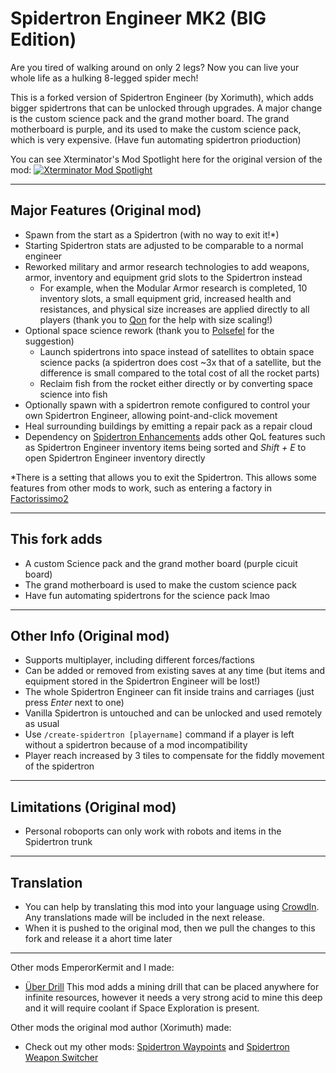 Spidertron Engineer MK2 (BIG Edition)
==================

Are you tired of walking around on only 2 legs? Now you can live your whole life as a hulking 8-legged spider mech!

This is a forked version of Spidertron Engineer (by Xorimuth), which adds bigger spidertrons that can be unlocked through upgrades.
A major change is the custom science pack and the grand mother board. The grand motherboard is purple, and its used to make the custom science pack, which is very expensive. (Have fun automating spidertron prioduction) 

You can see Xterminator's Mod Spotlight here for the original version of the mod:
[![Xterminator Mod Spotlight](https://img.youtube.com/vi/7VceSqA29QY/0.jpg)](https://www.youtube.com/watch?v=7VceSqA29QY)

-----
Major Features (Original mod)
-----

- Spawn from the start as a Spidertron (with no way to exit it!*)
- Starting Spidertron stats are adjusted to be comparable to a normal engineer
- Reworked military and armor research technologies to add weapons, armor, inventory and equipment grid slots to the Spidertron instead
    - For example, when the Modular Armor research is completed, 10 inventory slots, a small equipment grid, increased health and resistances, and physical size increases are applied directly to all players (thank you to [Qon](https://forums.factorio.com/memberlist.php?mode=viewprofile&u=16047) for the help with size scaling!)
- Optional space science rework (thank you to [Polsefel](https://www.reddit.com/r/factorio/comments/ii5k95/altf4_2_spidertron/g34mf8l) for the suggestion)
    - Launch spidertrons into space instead of satellites to obtain space science packs (a spidertron does cost ~3x that of a satellite, but the difference is small compared to the total cost of all the rocket parts)
    - Reclaim fish from the rocket either directly or by converting space science into fish
- Optionally spawn with a spidertron remote configured to control your own Spidertron Engineer, allowing point-and-click movement
- Heal surrounding buildings by emitting a repair pack as a repair cloud
- Dependency on [Spidertron Enhancements](https://mods.factorio.com/mod/SpidertronEnhancements) adds other QoL features such as Spidertron Engineer inventory items being sorted and *Shift + E* to open Spidertron Engineer inventory directly

*There is a setting that allows you to exit the Spidertron. This allows some features from other mods to work, such as entering a factory in [Factorissimo2](https://mods.factorio.com/mod/Factorissimo2)

-----
This fork adds
-----

- A custom Science pack and the grand mother board (purple cicuit board)
- The grand motherboard is used to make the custom science pack
- Have fun automating spidertrons for the science pack lmao

-----
Other Info (Original mod)
-----

- Supports multiplayer, including different forces/factions
- Can be added or removed from existing saves at any time (but items and equipment stored in the Spidertron Engineer will be lost!)
- The whole Spidertron Engineer can fit inside trains and carriages (just press *Enter* next to one)
- Vanilla Spidertron is untouched and can be unlocked and used remotely as usual
- Use `/create-spidertron [playername]` command if a player is left without a spidertron because of a mod incompatibility
- Player reach increased by 3 tiles to compensate for the fiddly movement of the spidertron

-----
Limitations (Original mod)
-----

- Personal roboports can only work with robots and items in the Spidertron trunk

-----
Translation
-----

- You can help by translating this mod into your language using [CrowdIn](https://crowdin.com/project/factorio-mods-localization). Any translations made will be included in the next release.
- When it is pushed to the original mod, then we pull the changes to this fork and release it a ahort time later

-----

Other mods EmperorKermit and I made:
- [Über Drill](https://mods.factorio.com/mod/UberDrill/) This mod adds a mining drill that can be placed anywhere for infinite resources, however it needs a very strong acid to mine this deep and it will require coolant if Space Exploration is present. 

Other mods the original mod author (Xorimuth) made:
- Check out my other mods: [Spidertron Waypoints](https://mods.factorio.com/mod/SpidertronWaypoints) and [Spidertron Weapon Switcher](https://mods.factorio.com/mod/SpidertronWeaponSwitcher)
